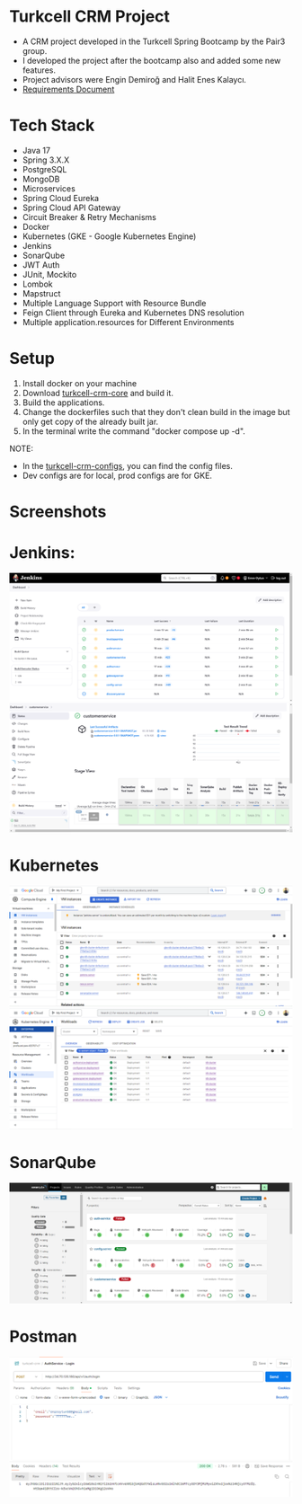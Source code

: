 # Turkcell CRM Project
- A CRM project developed in the Turkcell Spring Bootcamp by the Pair3 group.
- I developed the project after the bootcamp also and added some new features.
- Project advisors were Engin Demiroğ and Halit Enes Kalaycı.
- [Requirements Document](https://github.com/emreOytun/turkcell-crm/blob/master/Kodlama.io_Akademi_SRS_v1.5_.docx)

# Tech Stack
- Java 17
- Spring 3.X.X
- PostgreSQL
- MongoDB
- Microservices
- Spring Cloud Eureka
- Spring Cloud API Gateway
- Circuit Breaker & Retry Mechanisms
- Docker
- Kubernetes (GKE - Google Kubernetes Engine)
- Jenkins
- SonarQube
- JWT Auth
- JUnit, Mockito
- Lombok
- Mapstruct
- Multiple Language Support with Resource Bundle
- Feign Client through Eureka and Kubernetes DNS resolution
- Multiple application.resources for Different Environments

# Setup
1) Install docker on your machine
2) Download [turkcell-crm-core](https://github.com/emreOytun/turkcell-crm-core.git) and build it.
3) Build the applications.
4) Change the dockerfiles such that they don't clean build in the image but only get copy of the already built jar.
5) In the terminal write the command "docker compose up -d".

NOTE: 
- In the [turkcell-crm-configs](https://github.com/emreOytun/turkcell-crm-configs), you can find the config files.
- Dev configs are for local, prod configs are for GKE.

# Screenshots

# Jenkins:
![Jenkins1](https://github.com/emreOytun/turkcell-crm/blob/master/screenshots/jenkins1.png)
![Jenkins2](https://github.com/emreOytun/turkcell-crm/blob/master/screenshots/jenkins2.png) 

# Kubernetes
![Kubernetes1](https://github.com/emreOytun/turkcell-crm/blob/master/screenshots/kubernetes1.png)
![Kubernetes2](https://github.com/emreOytun/turkcell-crm/blob/master/screenshots/kubernetes2.png)

# SonarQube
![SonarQube1](https://github.com/emreOytun/turkcell-crm/blob/master/screenshots/sonarqube1.png)

# Postman
![Postman1](https://github.com/emreOytun/turkcell-crm/blob/master/screenshots/postman1.png)
